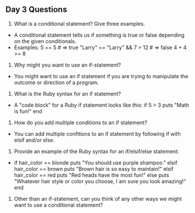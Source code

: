 ## Day 3 Questions

1. What is a conditional statement? Give three examples.
  - A conditional statement tells us if something is true or false depending on the given conditionals.
  - Examples:
    5 == 5 # => true
    "Larry" == "Larry" && 7 > 12 # => false
    4 + 4 >= 8

1. Why might you want to use an if-statement?
  - You might want to use an if statement if you are trying to manipulate the outcome or direction of a program.

1. What is the Ruby syntax for an if statement?
  - A "code block" for a Ruby if statement looks like this:
      if 5 > 3
        puts "Math is fun!"
      end

1. How do you add multiple conditions to an if statement?
  - You can add multiple confitions to an if statement by following if with elsif and/or else.

1. Provide an example of the Ruby syntax for an if/elsif/else statement:
  - if hair_color == blonde
      puts "You should use purple shampoo."
    elsif hair_color == brown
      puts "Brown hair is so easy to maintain!"
    elsif hair_color == red
      puts "Red heads have the most fun!"
    else
      puts "Whatever hair style or color you choose, I am sure you look amazing!"
    end

1. Other than an if-statement, can you think of any other ways we might want to use a conditional statement?

